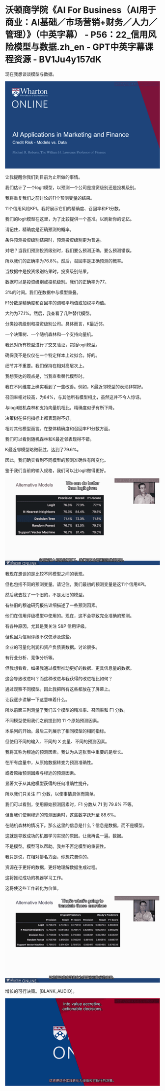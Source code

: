 # 沃顿商学院《AI For Business（AI用于商业：AI基础／市场营销+财务／人力／管理）》（中英字幕） - P56：22_信用风险模型与数据.zh_en - GPT中英字幕课程资源 - BV1Ju4y157dK

现在我想谈谈模型与数据。

![](img/93faf429e2a0e6bbf679cef1a4773fbb_1.png)

让我提醒你我们到目前为止所做的事情。

我们估计了一个logit模型，以预测一个公司是投资级别还是投机级别。

我将重复我们之前讨论的11个预测变量的结果。

11个信用风险KPI。我将展示它们的精确度、召回率和F1分数。

我们的logit模型在这里，为了比较提供一个基准。以刷新你的记忆。

请记住，精确度是正确预测的概率。

条件预测投资级别结果时，预测投资级别更为普遍。

对吧？当我们预测投资级别时，我们要么预测正确，要么预测错误。

所以我们的正确率为76.8%。然后，召回率是正确预测的概率。

当数据中是投资级别结果时，投资级别结果。

数据可以是投资级别或投机级别。我们的正确率为77。

3%的时间。我们在数据中与模型重叠。

F1分数是精确度和召回率的调和平均值或加权平均值。

大约为77.1%。然后，我查看了几种替代模型。

分类投机级别和投资级别公司。具体而言，K最近邻。

一个决策树、一个随机森林和一个支持向量机。

我还对所有模型进行了交叉验证，包括logit模型。

确保我不是仅仅在一个特定样本上过拟合。好的。

细节并不重要。我们保持在相对高层次上。

我想表达的观点是，当我查看替代模型时。

我在不同维度上确实看到了一些改善。例如，K最近邻模型的表现非常好。

召回率相对较高，为84%，与其他所有模型相比，虽然这并不令人惊讶。

与logit随机森林和支持向量机相比，精确度似乎有所下降。

决策树在任何指标上都表现得不好。

相对其他模型而言。在整体精确度和召回率F1分数方面。

我们可以看到随机森林和K最近邻表现得不错。

K最近邻模型略微获胜，达到了79.6%。

因此，我们确实看到不同模型的预测准确性有所变化。

鉴于我们当前的输入规格，我们可以比logit做得更好。

![](img/93faf429e2a0e6bbf679cef1a4773fbb_3.png)

我现在想谈的是比较不同模型之间的表现。

但也包括不同的预测变量。请记住，我们最初的预测变量是这11个信用KPI。

然后我去找了一个旧的，不是太旧的模型。

有些旧的穆迪研究报告详细描述了一些预测因素。

他们在信用评级模型中使用的。现在，这不会导致完全准确的预测。

有各种原因，尤其是我关注 S&P 信用评级。

但也因为信用评级不仅仅涉及这些。

企业的可量化利润和资产负债表数据。讨论很多。

有行业分析、竞争分析等。

但我想看看，如果我通过模型推动更好的数据、更具信息量的数据。

这会导致改进吗？而这种改进与我获得的改进相比如何？

通过观察不同模型。因此我把所有这些都放在了屏幕上。

让我逐步讲解一下这意味着什么。

所以前面三列测量了我们五个模型的精准率、召回率和 F1 分数。

不同模型使用我们之前提到的 11 个原始预测因素。

本系列的开始。最后三列展示了相同模型的相同指标。

但使用不同的输入、不同的 X 变量、不同的预测因素。

我将其称为穆迪的预测因素。我认为从这张表中重要的是增长。

在所有度量中，从原始数据转变为预测准确性。

或者原始预测因素与穆迪的预测因素。

显著大于从其他模型获得的任何准确性提升。

所以我们只关注 F1 分数，以使事情具体而简单。

我们可以看到，使用原始预测因素时，F1 分数从 71 到 79.6% 不等。

但当我们使用穆迪的预测因素时，这些数字跃升至 88.6%。

在随机森林的情况下。那么这里的信息是什么？信息是数据，而不是模型。

这就是导致成功的机器学习实现的原因。让我再说一遍。数据。

不是模型。模型可以帮助。我并不否定模型的重要性。

我只是说，在相对排名方面，你想花费你的。

资源在于更好的数据，更好地理解数据生成过程。

这将推动成功的机器学习工作。

这将使这些工作转化为价值。

![](img/93faf429e2a0e6bbf679cef1a4773fbb_5.png)

增长的可行决策。[BLANK_AUDIO]。

![](img/93faf429e2a0e6bbf679cef1a4773fbb_7.png)
